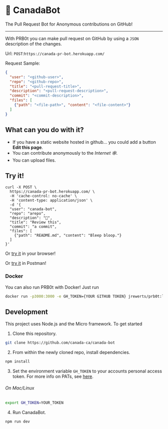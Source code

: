 # 🤖 CanadaBot
The Pull Request Bot for Anonymous contributions on GitHub!

---
With PRB0t you can make pull request on GitHub by using a `JSON` description of the changes.

Url: `POST`:`https://canada-pr-bot.herokuapp.com/`

Request Sample:
```json
{
  "user": "<github-user>",
  "repo": "<github-repo>",
  "title": "<pull-request-title>",
  "description": "<pull-request-description>",
  "commit": "<commit-description>",
  "files": [
  	{"path": "<file-path>", "content": "<file-content>"}
  ]
}
```

## What can you do with it?

- If you have a static website hosted in github... you could add a button **Edit this page**.
- You can contribute anonymously to the *Internet 🕸*.
- You can upload files.

## Try it!
```
curl -X POST \
  https://canada-pr-bot.herokuapp.com/ \
  -H 'cache-control: no-cache' \
  -H 'content-type: application/json' \
  -d '{
  "user": "canada-bot",
  "repo": "arepo",
  "description": "🤖",
  "title": "Review this",
  "commit": "a commit",
  "files": [
  	{"path": "README.md", "content": "Bleep bloop."}
  ]
}'
```

Or [try it](https://codepen.io/j-rewerts/pen/NmbXPx) in your browser!

Or [try it](https://www.getpostman.com/collections/e9b9deac7148e7dd0473) in Postman!

### Docker

You can also run PRB0t with Docker! Just run
``` bash
docker run -p3000:3000 -e GH_TOKEN={YOUR GITHUB TOKEN} jrewerts/prb0t:latest
```

## Development

This project uses Node.js and the Micro framework. To get started

1. Clone this repository.

``` bash
git clone https://github.com/canada-ca/canada-bot
```

2. From within the newly cloned repo, install dependencies.

``` bash
npm install
```

3. Set the environment variable `GH_TOKEN` to your accounts personal access token. For more info on PATs, see [here](https://help.github.com/en/articles/creating-a-personal-access-token-for-the-command-line).

###### On Mac/Linux
``` bash
export GH_TOKEN=YOUR_TOKEN
```

4. Run CanadaBot.

```bash
npm run dev
```